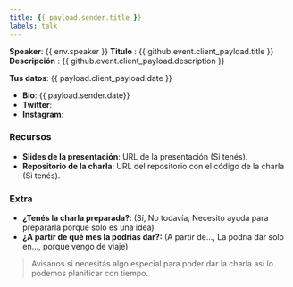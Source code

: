 ```yaml
---
title: {{ payload.sender.title }}
labels: talk
---
```

**Speaker**: {{ env.speaker }}
**Titulo** : {{ github.event.client_payload.title }}
**Descripción** : {{ github.event.client_payload.description }}

**Tus datos**: {{ payload.client_payload.date }}
- **Bio**: {{ payload.sender.date}}
- **Twitter**: 
- **Instagram**: 

### Recursos

* **Slides de la presentación**: URL de la presentación (Si tenés).
* **Repositorio de la charla**: URL del repositorio con el código de la charla (Si tenés).

### Extra

* **¿Tenés la charla preparada?**: (Sí, No todavía, Necesito ayuda para prepararla porque solo es una idea)
* **¿A partir de qué mes la podrías dar?:** (A partir de..., La podría dar solo en..., porque vengo de viaje)

> Avisanos si necesitás algo especial para poder dar la charla así lo podemos planificar con tiempo.

